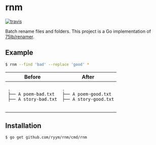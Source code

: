 # rnm

[![travis][travis-badge]](https://travis-ci.org/ryym/rnm)

[travis-badge]: https://travis-ci.org/ryym/rnm.svg?branch=travis

Batch rename files and folders.
This project is a Go implementation of [75lb/renamer](https://github.com/75lb/renamer).

## Example

```sh
$ rnm --find 'bad' --replace 'good' *
```

<table>
    <thead>
        <tr><th>Before</th><th>After</th></tr>
    </thead>
    <tbody>
        <tr>
            <td>
                <pre><code>.
├── A poem-bad.txt
├── A story-bad.txt
                </code></pre>
            </td>
            <td>
                <pre><code>.
├── A poem-good.txt
├── A story-good.txt
                </code></pre>
            </td>
        </tr>
    </tbody>
</table>

## Installation

```sh
$ go get github.com/ryym/rnm/cmd/rnm
```
